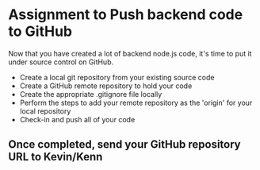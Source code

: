 # Assignment to Push backend code to GitHub

Now that you have created a lot of backend node.js code, it's time to put it under source control on GitHub.

- Create a local git repository from your existing source code
- Create a GitHub remote repository to hold your code
- Create the appropriate .gitignore file locally
- Perform the steps to add your remote repository as the 'origin' for your local repository
- Check-in and push all of your code


## Once completed, send your GitHub repository URL to Kevin/Kenn
